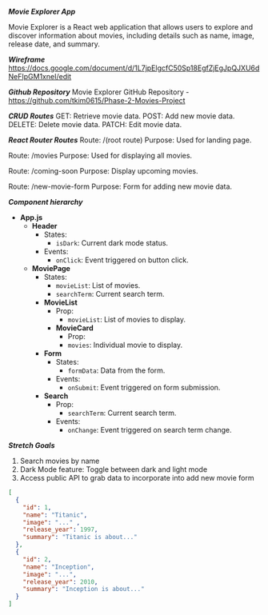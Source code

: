 ***Movie Explorer App***

Movie Explorer is a React web application that allows users to explore and discover information about movies, including details such as name, image, release date, and summary.

***Wireframe***
https://docs.google.com/document/d/1L7jpElgcfC50Sp18EgfZjEgJpQJXU6dNeFIpGM1xneI/edit


***Github Repository***
Movie Explorer GitHub Repository - https://github.com/tkim0615/Phase-2-Movies-Project

***CRUD Routes***
GET: Retrieve movie data.
POST: Add new movie data.
DELETE: Delete movie data.
PATCH: Edit movie data.


***React Router Routes***
Route: /(root route)
Purpose: Used for landing page.

Route: /movies
Purpose: Used for displaying all movies.

Route: /coming-soon
Purpose: Display upcoming movies.

Route: /new-movie-form
Purpose: Form for adding new movie data.


***Component hierarchy***

- **App.js**
  - **Header**
    - States:
      - `isDark`: Current dark mode status.
    - Events:
        - `onClick`: Event triggered on button click.
  - **MoviePage**
    - States:
      - `movieList`: List of movies.
      - `searchTerm`: Current search term.
    - **MovieList**
      - Prop:
        - `movieList`: List of movies to display.
      - **MovieCard**
        - Prop:
        - `movies`: Individual movie to display.
    - **Form**
      - States:
        - `formData`: Data from the form.
      - Events:
        - `onSubmit`: Event triggered on form submission.
    - **Search**
      - Prop:
        - `searchTerm`: Current search term.
      - Events:
        - `onChange`: Event triggered on search term change.






***Stretch Goals***
1. Search movies by name
2. Dark Mode feature: Toggle between dark and light mode
3. Access public API to grab data to incorporate into add new movie form

```json
[
  {
    "id": 1,
    "name": "Titanic",
    "image": "..." ,
    "release_year": 1997,
    "summary": "Titanic is about..."
  },
  {
    "id": 2,
    "name": "Inception",
    "image": "...",
    "release_year": 2010,
    "summary": "Inception is about..."
  }
]
```































